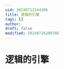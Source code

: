 ```yaml
---
uid: 20240712144206
title: 逻辑的引擎
tags: []
author: 
draft: false
modified: 20240726200706
---
```


# 逻辑的引擎